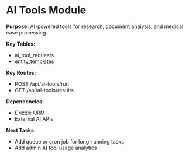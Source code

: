 # AI Tools Module

**Purpose:**
AI-powered tools for research, document analysis, and medical case processing.

**Key Tables:**
- ai_tool_requests
- entity_templates

**Key Routes:**
- POST /api/ai-tools/run
- GET /api/ai-tools/results

**Dependencies:**
- Drizzle ORM
- External AI APIs

**Next Tasks:**
- Add queue or cron job for long-running tasks
- Add admin AI tool usage analytics
